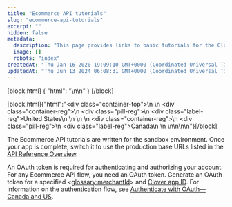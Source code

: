 ```yaml
---
title: "Ecommerce API tutorials"
slug: "ecommerce-api-tutorials"
excerpt: ""
hidden: false
metadata: 
  description: "This page provides links to basic tutorials for the Clover Ecommerce API."
  image: []
  robots: "index"
createdAt: "Thu Jan 16 2020 19:09:10 GMT+0000 (Coordinated Universal Time)"
updatedAt: "Thu Jun 13 2024 06:08:31 GMT+0000 (Coordinated Universal Time)"
---
```

[block:html]
{
  "html": "<!--2024.Apr.9: Added RegionIcon-US-CAN reusable content to replace long form html -cd-->\n<!--2023.Feb.27 (DS-3008): Region pill icon added to topic  -->\n"
}
[/block]


[block:html]{"html":"<div class=\"container-top\">\n  <!--United States-->\n  <div class=\"container-reg\">\n    <div class=\"pill-reg\">\n      <div class=\"label-reg\">United States</div>\n    </div>\n  </div>\n  <!--Canada-->\n  <div class=\"container-reg\">\n    <div class=\"pill-reg\">\n      <div class=\"label-reg\">Canada</div>\n    </div>\n  </div>\n</div>\n\n<!--Css-->\n<style>\n.container-top {\n  top: -15px;\n  position: relative;\n  margin-bottom: -5px;\n}\n\n.container-reg {\n  align-items: center;\n  min-width: auto; \n  width: fit-content;\n  text-align: left;\n  overflow: auto;\n  display: inline-block; \n}\n\n/*Pill format REG*/\n.pill-reg {\n  background: #44BB44;\n  border: .5px solid #44BB44;\n  margin-left: 5px;\n  overflow: hidden;\n  display: flex; \n  justify-content: center; \n  align-items: center; \n  border-radius: 10px;\n  height: 1.8rem;\n  margin-top: 10px;\n  margin-bottom: 1.5px; \n  padding: 0 10px; \n}\n\n/*Text FORMAT inside REG pills */\n.pill-reg .label-reg, \n.pill-reg__addon .label-reg \n{\n  font-style: normal;\n  font-weight: normal;\n  font-size: 12px;\n  color: #fff;\n  vertical-align: middle;\n  margin: 0;\n  padding: 0 5px;\n}\n</style>"}[/block]

The Ecommerce API tutorials are written for the sandbox environment. Once your app is complete, switch it to use the production base URLs listed in the [API Reference Overview](ref:api-reference-overview).

An OAuth token is required for authenticating and authorizing your account. For any Ecommerce API flow, you need an OAuth token. Generate an OAuth token for a specified <<glossary:merchantId>> and [Clover app ID](https://docs.clover.com/docs/app-settings#view-app-id-and-app-secret). For information on the authentication flow, see [Authenticate with OAuth—Canada and US](https://docs.clover.com/docs/use-oauth).
